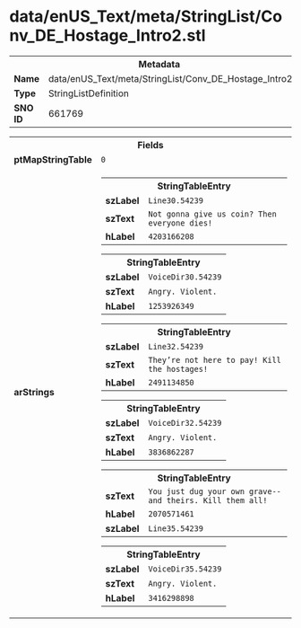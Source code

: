 <h1>data/enUS_Text/meta/StringList/Conv_DE_Hostage_Intro2.stl</h1><table><tr><th colspan="100%">Metadata</th></tr><tr><td><b>Name</b></td><td>data/enUS_Text/meta/StringList/Conv_DE_Hostage_Intro2.stl</td></tr><tr><td><b>Type</b></td><td>StringListDefinition</td></tr><tr><td><b>SNO ID</b></td><td>661769</td></tr></table>

<table><tr><th colspan="100%">Fields</th></tr><tr><td><b>ptMapStringTable</b></td><td><code>0</code></td></tr><tr><td><b>arStrings</b></td><td><table><tr><th colspan="100%">StringTableEntry</th></tr><tr><td><b>szLabel</b></td><td><code>Line30.54239</code></td></tr><tr><td><b>szText</b></td><td><code>Not gonna give us coin? Then everyone dies!</code></td></tr><tr><td><b>hLabel</b></td><td><code>4203166208</code></td></tr></table>


<table><tr><th colspan="100%">StringTableEntry</th></tr><tr><td><b>szLabel</b></td><td><code>VoiceDir30.54239</code></td></tr><tr><td><b>szText</b></td><td><code>Angry. Violent.</code></td></tr><tr><td><b>hLabel</b></td><td><code>1253926349</code></td></tr></table>


<table><tr><th colspan="100%">StringTableEntry</th></tr><tr><td><b>szLabel</b></td><td><code>Line32.54239</code></td></tr><tr><td><b>szText</b></td><td><code>They’re not here to pay! Kill the hostages!</code></td></tr><tr><td><b>hLabel</b></td><td><code>2491134850</code></td></tr></table>


<table><tr><th colspan="100%">StringTableEntry</th></tr><tr><td><b>szLabel</b></td><td><code>VoiceDir32.54239</code></td></tr><tr><td><b>szText</b></td><td><code>Angry. Violent.</code></td></tr><tr><td><b>hLabel</b></td><td><code>3836862287</code></td></tr></table>


<table><tr><th colspan="100%">StringTableEntry</th></tr><tr><td><b>szText</b></td><td><code>You just dug your own grave--and theirs. Kill them all!</code></td></tr><tr><td><b>hLabel</b></td><td><code>2070571461</code></td></tr><tr><td><b>szLabel</b></td><td><code>Line35.54239</code></td></tr></table>


<table><tr><th colspan="100%">StringTableEntry</th></tr><tr><td><b>szLabel</b></td><td><code>VoiceDir35.54239</code></td></tr><tr><td><b>szText</b></td><td><code>Angry. Violent.</code></td></tr><tr><td><b>hLabel</b></td><td><code>3416298898</code></td></tr></table>


</td></tr></table>

